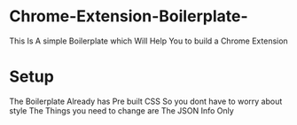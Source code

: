 # Chrome-Extension-Boilerplate-
This Is A simple Boilerplate which Will Help You to build a Chrome Extension

# Setup 
The Boilerplate Already has Pre built CSS So you dont have to worry about style 
The Things you need to change are The JSON Info Only
